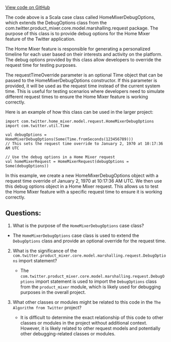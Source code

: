 [View code on GitHub](https://github.com/misbahsy/the-algorithm/home-mixer/server/src/main/scala/com/twitter/home_mixer/model/request/HomeMixerDebugOptions.scala)

The code above is a Scala case class called HomeMixerDebugOptions, which extends the DebugOptions class from the com.twitter.product_mixer.core.model.marshalling.request package. The purpose of this class is to provide debug options for the Home Mixer feature of the Twitter application. 

The Home Mixer feature is responsible for generating a personalized timeline for each user based on their interests and activity on the platform. The debug options provided by this class allow developers to override the request time for testing purposes. 

The requestTimeOverride parameter is an optional Time object that can be passed to the HomeMixerDebugOptions constructor. If this parameter is provided, it will be used as the request time instead of the current system time. This is useful for testing scenarios where developers need to simulate different request times to ensure the Home Mixer feature is working correctly.

Here is an example of how this class can be used in the larger project:

```
import com.twitter.home_mixer.model.request.HomeMixerDebugOptions
import com.twitter.util.Time

val debugOptions = HomeMixerDebugOptions(Some(Time.fromSeconds(123456789)))
// This sets the request time override to January 2, 1970 at 10:17:36 AM UTC

// Use the debug options in a Home Mixer request
val homeMixerRequest = HomeMixerRequest(debugOptions = Some(debugOptions))
```

In this example, we create a new HomeMixerDebugOptions object with a request time override of January 2, 1970 at 10:17:36 AM UTC. We then use this debug options object in a Home Mixer request. This allows us to test the Home Mixer feature with a specific request time to ensure it is working correctly.
## Questions: 
 1. What is the purpose of the `HomeMixerDebugOptions` case class?
   - The `HomeMixerDebugOptions` case class is used to extend the `DebugOptions` class and provide an optional override for the request time.

2. What is the significance of the `com.twitter.product_mixer.core.model.marshalling.request.DebugOptions` import statement?
   - The `com.twitter.product_mixer.core.model.marshalling.request.DebugOptions` import statement is used to import the `DebugOptions` class from the `product_mixer` module, which is likely used for debugging purposes in the overall project.

3. What other classes or modules might be related to this code in the `The Algorithm from Twitter` project?
   - It is difficult to determine the exact relationship of this code to other classes or modules in the project without additional context. However, it is likely related to other request models and potentially other debugging-related classes or modules.